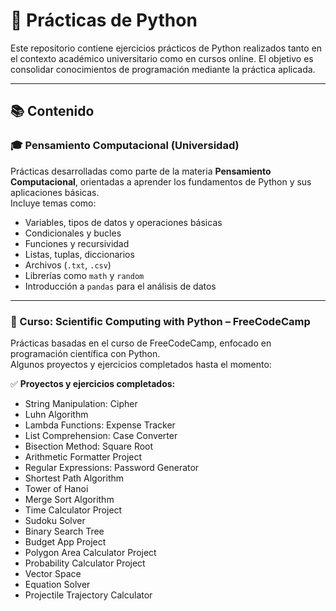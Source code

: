# 🐍 Prácticas de Python 

Este repositorio contiene ejercicios prácticos de Python realizados tanto en el contexto académico universitario como en cursos online. El objetivo es consolidar conocimientos de programación mediante la práctica aplicada.

---

## 📚 Contenido

### 🎓 Pensamiento Computacional (Universidad)

Prácticas desarrolladas como parte de la materia **Pensamiento Computacional**, orientadas a aprender los fundamentos de Python y sus aplicaciones básicas.  
Incluye temas como:

- Variables, tipos de datos y operaciones básicas
- Condicionales y bucles
- Funciones y recursividad
- Listas, tuplas, diccionarios
- Archivos (`.txt`, `.csv`)
- Librerías como `math` y `random`
- Introducción a `pandas` para el análisis de datos

---

### 🧠 Curso: Scientific Computing with Python – FreeCodeCamp

Prácticas basadas en el curso de FreeCodeCamp, enfocado en programación científica con Python.  
Algunos proyectos y ejercicios completados hasta el momento:

✅ **Proyectos y ejercicios completados:**
- String Manipulation: Cipher
- Luhn Algorithm
- Lambda Functions: Expense Tracker
- List Comprehension: Case Converter
- Bisection Method: Square Root
- Arithmetic Formatter Project
- Regular Expressions: Password Generator
- Shortest Path Algorithm
- Tower of Hanoi
- Merge Sort Algorithm
- Time Calculator Project
- Sudoku Solver
- Binary Search Tree
- Budget App Project
- Polygon Area Calculator Project
- Probability Calculator Project
- Vector Space
- Equation Solver
- Projectile Trajectory Calculator
